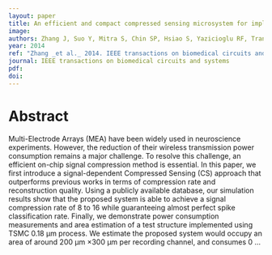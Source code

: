```yaml
---
layout: paper
title: An efficient and compact compressed sensing microsystem for implantable neural recordings
image:
authors: Zhang J, Suo Y, Mitra S, Chin SP, Hsiao S, Yazicioglu RF, Tran TD, and Etienne-Cummings R.
year: 2014
ref: "Zhang _et al._ 2014. IEEE transactions on biomedical circuits and systems vol. 8, no. 4: 485-496."
journal: IEEE transactions on biomedical circuits and systems
pdf: 
doi: 
---
```


# Abstract
Multi-Electrode Arrays (MEA) have been widely used in neuroscience experiments. However, the reduction of their wireless transmission power consumption remains a major challenge. To resolve this challenge, an efficient on-chip signal compression method is essential. In this paper, we first introduce a signal-dependent Compressed Sensing (CS) approach that outperforms previous works in terms of compression rate and reconstruction quality. Using a publicly available database, our simulation results show that the proposed system is able to achieve a signal compression rate of 8 to 16 while guaranteeing almost perfect spike classification rate. Finally, we demonstrate power consumption measurements and area estimation of a test structure implemented using TSMC 0.18 μm process. We estimate the proposed system would occupy an area of around 200 μm ×300 μm per recording channel, and consumes 0 …

